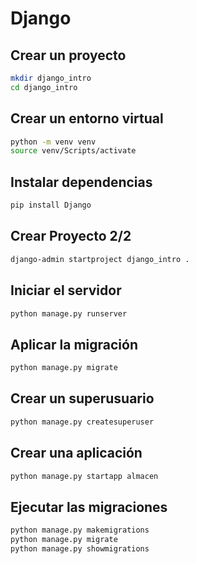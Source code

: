 # Django

## Crear un proyecto

```bash
mkdir django_intro
cd django_intro
```

## Crear un entorno virtual

```bash
python -m venv venv
source venv/Scripts/activate
```

## Instalar dependencias

```bash
pip install Django
```

## Crear Proyecto 2/2

```bash
django-admin startproject django_intro .
```

## Iniciar el servidor

```bash
python manage.py runserver
```

## Aplicar la migración

```bash
python manage.py migrate
```

## Crear un superusuario

```bash
python manage.py createsuperuser
```

## Crear una aplicación

```bash
python manage.py startapp almacen
```

## Ejecutar las migraciones

```bash
python manage.py makemigrations
python manage.py migrate
python manage.py showmigrations
```

